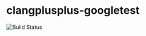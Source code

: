 # clangplusplus-googletest

![Build Status](https://travis-ci.org/cyber-dojo-languages/clangplusplus-googletest.svg?branch=master)